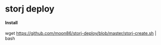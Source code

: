 # storj deploy

#### Install

wget https://github.com/moon86/storj-deploy/blob/master/storj-create.sh | bash